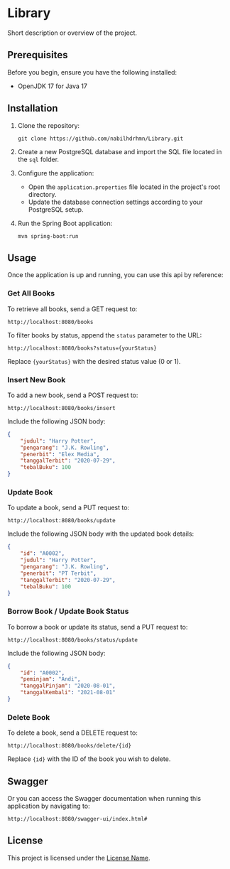 # Library

Short description or overview of the project.

## Prerequisites

Before you begin, ensure you have the following installed:

- OpenJDK 17 for Java 17

## Installation

1. Clone the repository:

   ```shell
   git clone https://github.com/nabilhdrhmn/Library.git
   ```

2. Create a new PostgreSQL database and import the SQL file located in the `sql` folder.

3. Configure the application:

   - Open the `application.properties` file located in the project's root directory.
   - Update the database connection settings according to your PostgreSQL setup.

4. Run the Spring Boot application:

   ```shell
   mvn spring-boot:run
   ```

## Usage

Once the application is up and running, you can use this api by reference:

### Get All Books

To retrieve all books, send a GET request to:

```
http://localhost:8080/books
```

To filter books by status, append the `status` parameter to the URL:

```
http://localhost:8080/books?status={yourStatus}
```

Replace `{yourStatus}` with the desired status value (0 or 1).

### Insert New Book

To add a new book, send a POST request to:

```
http://localhost:8080/books/insert
```

Include the following JSON body:

```json
{
    "judul": "Harry Potter",
    "pengarang": "J.K. Rowling",
    "penerbit": "Elex Media",
    "tanggalTerbit": "2020-07-29",
    "tebalBuku": 100
}
```

### Update Book

To update a book, send a PUT request to:

```
http://localhost:8080/books/update
```

Include the following JSON body with the updated book details:

```json
{
    "id": "A0002",
    "judul": "Harry Potter",
    "pengarang": "J.K. Rowling",
    "penerbit": "PT Terbit",
    "tanggalTerbit": "2020-07-29",
    "tebalBuku": 100
}
```

### Borrow Book / Update Book Status

To borrow a book or update its status, send a PUT request to:

```
http://localhost:8080/books/status/update
```

Include the following JSON body:

```json
{
    "id": "A0002",
    "peminjam": "Andi",
    "tanggalPinjam": "2020-08-01",
    "tanggalKembali": "2021-08-01"
}
```

### Delete Book

To delete a book, send a DELETE request to:

```
http://localhost:8080/books/delete/{id}
```

Replace `{id}` with the ID of the book you wish to delete.

## Swagger

Or you can access the Swagger documentation when running this application by navigating to:

```
http://localhost:8080/swagger-ui/index.html#
```

## License

This project is licensed under the [License Name](LICENSE).
